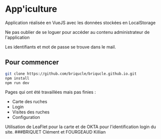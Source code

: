 # App'iculture
Application réalisée en VueJS avec les données stockées en LocalStorage

Ne pas oublier de se loguer pour accéder au contenu administrateur de l'application

Les identifiants et mot de passe se trouve dans le mail.

## Pour commencer

```bash
git clone https://github.com/briqucle/briqucle.github.io.git
npm install
npm run dev
```
Pages qui ont été travaillées mais pas finies :
 - Carte des ruches
 - Login
 - Visites des ruches
 - Configuration
 
 Utilisation de LeaFlet pour la carte et de OKTA pour l'identification login du site.
 ###BRIQUET Clément et FOURGEAUD Killian

